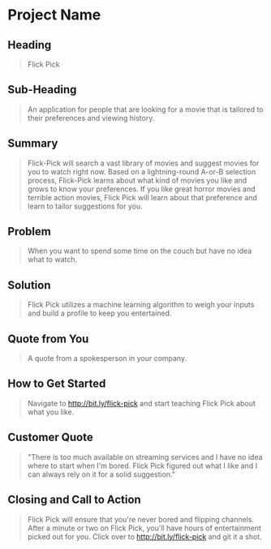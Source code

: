 # Project Name #

<!-- 
> This material was originally posted [here](http://www.quora.com/What-is-Amazons-approach-to-product-development-and-product-management). It is reproduced here for posterities sake.

There is an approach called "working backwards" that is widely used at Amazon. They work backwards from the customer, rather than starting with an idea for a product and trying to bolt customers onto it. While working backwards can be applied to any specific product decision, using this approach is especially important when developing new products or features.

For new initiatives a product manager typically starts by writing an internal press release announcing the finished product. The target audience for the press release is the new/updated product's customers, which can be retail customers or internal users of a tool or technology. Internal press releases are centered around the customer problem, how current solutions (internal or external) fail, and how the new product will blow away existing solutions.

If the benefits listed don't sound very interesting or exciting to customers, then perhaps they're not (and shouldn't be built). Instead, the product manager should keep iterating on the press release until they've come up with benefits that actually sound like benefits. Iterating on a press release is a lot less expensive than iterating on the product itself (and quicker!).

If the press release is more than a page and a half, it is probably too long. Keep it simple. 3-4 sentences for most paragraphs. Cut out the fat. Don't make it into a spec. You can accompany the press release with a FAQ that answers all of the other business or execution questions so the press release can stay focused on what the customer gets. My rule of thumb is that if the press release is hard to write, then the product is probably going to suck. Keep working at it until the outline for each paragraph flows. 

Oh, and I also like to write press-releases in what I call "Oprah-speak" for mainstream consumer products. Imagine you're sitting on Oprah's couch and have just explained the product to her, and then you listen as she explains it to her audience. That's "Oprah-speak", not "Geek-speak".

Once the project moves into development, the press release can be used as a touchstone; a guiding light. The product team can ask themselves, "Are we building what is in the press release?" If they find they're spending time building things that aren't in the press release (overbuilding), they need to ask themselves why. This keeps product development focused on achieving the customer benefits and not building extraneous stuff that takes longer to build, takes resources to maintain, and doesn't provide real customer benefit (at least not enough to warrant inclusion in the press release).
 -->
 
## Heading ##
  > Flick Pick

## Sub-Heading ##
  > An application for people that are looking for a movie that is tailored to their preferences and viewing history.

## Summary ##
  > Flick-Pick will search a vast library of movies and suggest movies for you to watch right now. Based on a lightning-round A-or-B selection process, Flick-Pick learns about what kind of movies you like and grows to know your preferences. If you like great horror movies and terrible action movies, Flick Pick will learn about that preference and learn to tailor suggestions for you.

## Problem ##
  > When you want to spend some time on the couch but have no idea what to watch.

## Solution ##
  > Flick Pick utilizes a machine learning algorithm to weigh your inputs and build a profile to keep you entertained.

## Quote from You ##
  > A quote from a spokesperson in your company.

## How to Get Started ##
  > Navigate to http://bit.ly/flick-pick and start teaching Flick Pick about what you like.

## Customer Quote ##
  > "There is too much available on streaming services and I have no idea where to start when I'm bored. Flick Pick figured out what I like and I can always rely on it for a solid suggestion."

## Closing and Call to Action ##
  > Flick Pick will ensure that you're never bored and flipping channels. After a minute or two on Flick Pick, you'll have hours of entertainment picked out for you. Click over to http://bit.ly/flick-pick and git it a shot.